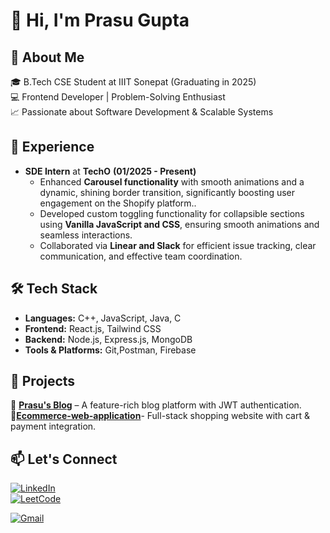 # 👋 Hi, I'm Prasu Gupta

## 🚀 About Me  
🎓 B.Tech CSE Student at IIIT Sonepat (Graduating in 2025)  
💻 Frontend Developer | Problem-Solving Enthusiast  
📈 Passionate about Software Development & Scalable Systems  

## 💼 Experience  
- **SDE Intern**  at **TechO** **(01/2025 - Present)**  
  - Enhanced **Carousel functionality** with smooth animations and a dynamic, shining border transition,
significantly boosting user engagement on the Shopify platform..  
  - Developed custom toggling functionality for collapsible sections using **Vanilla JavaScript and CSS**,
ensuring smooth animations and seamless interactions.
  - Collaborated via **Linear and Slack** for efficient issue tracking, clear communication, and effective team
coordination.  

## 🛠️ Tech Stack  
- **Languages:** C++, JavaScript, Java, C  
- **Frontend:** React.js, Tailwind CSS  
- **Backend:** Node.js, Express.js, MongoDB  
- **Tools & Platforms:** Git,Postman, Firebase



## 📌 Projects  
🔹 [**Prasu's Blog**](<https://prasu](https://prasus-blog.onrender.com)>) – A feature-rich blog platform with JWT authentication.  
🔹[**Ecommerce-web-application**](<https://ecommerce-website-iqbj.onrender.com>)- Full-stack shopping website with cart & payment integration.  


## 📫 Let's Connect  
[![LinkedIn](https://img.shields.io/badge/LinkedIn-0077B5?logo=linkedin&logoColor=white)](https://www.linkedin.com/in/prasu-gupta-9180bb226/)  
[![LeetCode](https://img.shields.io/badge/LeetCode-FFA116?logo=leetcode&logoColor=white)](<https://leetcode.com/u/prasugupta09>)  

  <!--a href='https://leetcode.com/u/prasugupta09/'><img align='left' alt="twitter" src="https://img.shields.io/badge/linkdin-blue" height='18px'/></a> -->
  <a href="mailto:guptaprasu09@gmail.com">
    <img alt="Gmail" src="https://img.shields.io/badge/Gmail-D14836?style=for-the-badge&logo=gmail&logoColor=white" />
  </a>
  </p>
  
<br/>

